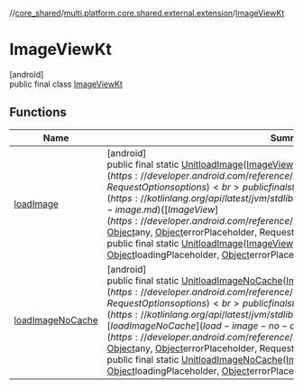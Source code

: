 //[core_shared](../../../index.md)/[multi.platform.core.shared.external.extension](../index.md)/[ImageViewKt](index.md)

# ImageViewKt

[android]\
public final class [ImageViewKt](index.md)

## Functions

| Name | Summary |
|---|---|
| [loadImage](load-image.md) | [android]<br>public final static [Unit](https://kotlinlang.org/api/latest/jvm/stdlib/kotlin/-unit/index.html)[loadImage](load-image.md)([ImageView](https://developer.android.com/reference/kotlin/android/widget/ImageView.html)$self, [Object](https://developer.android.com/reference/kotlin/java/lang/Object.html)any, RequestOptionsoptions)<br>public final static [Unit](https://kotlinlang.org/api/latest/jvm/stdlib/kotlin/-unit/index.html)[loadImage](load-image.md)([ImageView](https://developer.android.com/reference/kotlin/android/widget/ImageView.html)$self, [Object](https://developer.android.com/reference/kotlin/java/lang/Object.html)any, [Object](https://developer.android.com/reference/kotlin/java/lang/Object.html)errorPlaceholder, RequestOptionsoptions)<br>public final static [Unit](https://kotlinlang.org/api/latest/jvm/stdlib/kotlin/-unit/index.html)[loadImage](load-image.md)([ImageView](https://developer.android.com/reference/kotlin/android/widget/ImageView.html)$self, [Object](https://developer.android.com/reference/kotlin/java/lang/Object.html)any, [Object](https://developer.android.com/reference/kotlin/java/lang/Object.html)loadingPlaceholder, [Object](https://developer.android.com/reference/kotlin/java/lang/Object.html)errorPlaceholder, RequestOptionsoptions) |
| [loadImageNoCache](load-image-no-cache.md) | [android]<br>public final static [Unit](https://kotlinlang.org/api/latest/jvm/stdlib/kotlin/-unit/index.html)[loadImageNoCache](load-image-no-cache.md)([ImageView](https://developer.android.com/reference/kotlin/android/widget/ImageView.html)$self, [Object](https://developer.android.com/reference/kotlin/java/lang/Object.html)any, RequestOptionsoptions)<br>public final static [Unit](https://kotlinlang.org/api/latest/jvm/stdlib/kotlin/-unit/index.html)[loadImageNoCache](load-image-no-cache.md)([ImageView](https://developer.android.com/reference/kotlin/android/widget/ImageView.html)$self, [Object](https://developer.android.com/reference/kotlin/java/lang/Object.html)any, [Object](https://developer.android.com/reference/kotlin/java/lang/Object.html)errorPlaceholder, RequestOptionsoptions)<br>public final static [Unit](https://kotlinlang.org/api/latest/jvm/stdlib/kotlin/-unit/index.html)[loadImageNoCache](load-image-no-cache.md)([ImageView](https://developer.android.com/reference/kotlin/android/widget/ImageView.html)$self, [Object](https://developer.android.com/reference/kotlin/java/lang/Object.html)any, [Object](https://developer.android.com/reference/kotlin/java/lang/Object.html)loadingPlaceholder, [Object](https://developer.android.com/reference/kotlin/java/lang/Object.html)errorPlaceholder, RequestOptionsoptions) |

